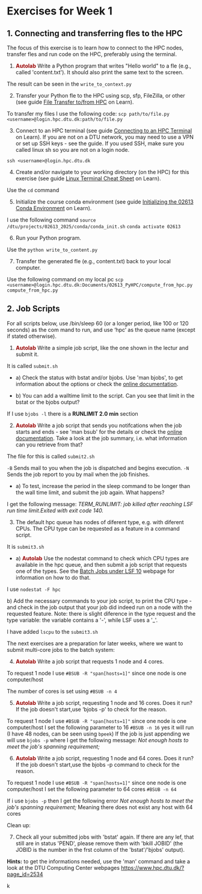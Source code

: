 # Exercises for Week 1

## 1. Connecting and transferring fles to the HPC

The focus of this exercise is to learn how to connect to the HPC nodes, transfer fles and run code on the HPC, preferably using the terminal.

1. **<span style="color:#990000;">Autolab</span>** Write a Python program that writes "Hello world" to a fle (e.g., called 'content.txt'). It should also print the same text to the screen.

The result can be seen in the ``write_to_context.py``

2. Transfer your Python fle to the HPC using scp, sfp, FileZilla, or other (see guide [File Transfer to/from HPC](https://learn.inside.dtu.dk/d2l/le/lessons/242101/topics/920710)  on Learn).

To transfer my files I use the following code:
``scp path/to/file.py <username>@login.hpc.dtu.dk:path/to/file.py ``

3. Connect to an HPC terminal (see guide [Connecting to an HPC Terminal](https://learn.inside.dtu.dk/d2l/le/lessons/242101/topics/920710) on Learn). If you are not on a DTU network, you may need to use a VPN or set up SSH keys - see the guide. If you used SSH, make sure you called linux sh so you are not on a login node.

``ssh <username>@login.hpc.dtu.dk``

4. Create and/or navigate to your working directory (on the HPC) for this exercise (see guide [Linux Terminal Cheat Sheet](https://learn.inside.dtu.dk/d2l/le/lessons/242101/topics/920711) on Learn).

Use the ``cd`` command

5. Initialize the course conda environment (see guide [Initializing the 02613 Conda Environment](https://learn.inside.dtu.dk/d2l/le/lessons/242101/topics/920713) on Learn).

I use the following command
``source /dtu/projects/02613_2025/conda/conda_init.sh``
``conda activate 02613``

6. Run your Python program.

Use the ``python write_to_content.py``

7. Transfer the generated fle (e.g., content.txt) back to your local computer.

Use the following command on my local pc
``scp <username>@login.hpc.dtu.dk:Documents/02613_PyHPC/compute_from_hpc.py compute_from_hpc.py``

## 2. Job Scripts

For all scripts below, use /bin/sleep 60 (or a longer period, like 100 or 120 seconds) as the com mand to run, and use ‘hpc’ as the queue name (except if stated otherwise).

1. **<span style="color:#990000;">Autolab</span>** Write a simple job script, like the one shown in the lectur and submit it.

It is called ``submit.sh``

- a) Check the status with bstat and/or bjobs. Use 'man bjobs', to get information about the options or check the [online documentation](https://www.ibm.com/docs/en/spectrum-lsf/10.1.0?topic=bjobs-options).

- b) You can add a walltime limit to the script. Can you see that limit in the bstat or the bjobs output?

If I use ``bjobs -l`` there is a  **RUNLIMIT 2.0 min** section

2. **<span style="color:#990000;">Autolab</span>** Write a job script that sends you notifcations when the job starts and ends - see 'man bsub' for the details or check the [online documentation](https://www.ibm.com/docs/en/spectrum-lsf/10.1.0?topic=bsub-options). Take a look at the job summary, i.e. what information can you retrieve from that?

The file for this is called ``submit2.sh``

``-B``
Sends mail to you when the job is dispatched and begins execution.
``-N``
Sends the job report to you by mail when the job finishes.


- a) To test, increase the period in the sleep command to be longer than the wall time limit, and submit the job again. What happens?

I get the following message:
*TERM_RUNLIMIT: job killed after reaching LSF run time limit.Exited with exit code 140.*

3. The default hpc queue has nodes of diferent type, e.g. with diferent CPUs. The CPU type can be requested as a feature in a command script.

It is ``submit3.sh``

- a) **<span style="color:#990000;">Autolab</span>** Use the nodestat command to check which CPU types are available in the hpc queue, and then submit a job script that requests one of the types. See the [Batch Jobs under LSF 10](https://www.hpc.dtu.dk/?page_id=1416) webpage for information on how to do that.

I use ``nodestat -F hpc``


b) Add the necessary commands to your job script, to print the CPU type - and check in the job output that your job did indeed run on a node with the requested feature. Note: there is slight diference in the type request and the type variable: the variable contains a '-', while LSF uses a '_'.

I have added ``lscpu`` to the ``submit3.sh``

The next exercises are a preparation for later weeks, where we want to submit multi-core jobs to the batch system:

4.  **<span style="color:#990000;">Autolab</span>** Write a job script that requests 1 node and 4 cores.

To request 1 node I use ``#BSUB -R "span[hosts=1]"`` since one node is one computer/host

The number of cores is set using ``#BSUB -n 4``

5. **<span style="color:#990000;">Autolab</span>** Write a job script, requesting 1 node and 16 cores. Does it run? If the job doesn't start,use ‘bjobs -p' to check for the reason.

To request 1 node I use ``#BSUB -R "span[hosts=1]"`` since one node is one computer/host
I set the following parameter to 16
``#BSUB -n 16``
yes it will run (I have 48 nodes, can be seen using ``bpeek``)
If the job is just appending we will use ``bjobs -p`` where I get the following message:
*Not enough hosts to meet the job's spanning requirement;*

6. **<span style="color:#990000;">Autolab</span>** Write a job script, requesting 1 node and 64 cores. Does it run? If the job doesn't start,use the bjobs -p command to check for the reason.

To request 1 node I use ``#BSUB -R "span[hosts=1]"`` since one node is one computer/host
I set the following parameter to 64 cores
``#BSUB -n 64``

If i use ``bjobs -p`` then I get the following error
*Not enough hosts to meet the job's spanning requirement;*
Meaning there does not exist any host with 64 cores

Clean up:

7. Check all your submitted jobs with 'bstat' again. If there are any lef, that still are in status 'PEND', please remove them with 'bkill JOBID' (the JOBID is the number in the frst column of the 'bstat'/'bjobs' output).

**Hints:** to get the informations needed, use the 'man' command and take a look at the DTU Computing Center webpages https://www.hpc.dtu.dk/?page_id=2534



k